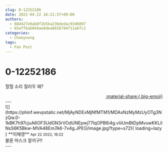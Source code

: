 ```yaml
---
slug: 0-12252186
date: 2022-04-22 16:21:57+09:00
authors:
  - 88d427e8ab8f2b5ba236dedac93d6897
  - 65eff6ab044ae8dea6816794f11a6fc1
categories:
  - Chaeyoung
tags:
  - Fan Post
---
```


# 0-12252186

<div class="post-container" markdown="1">
<div class="content-container md-sidebar__scrollwrap" markdown="1">

헐헐 소리 질러두 돼?

</div>
</div>

<div style="text-align: right;" markdown="1">
<a href="https://weverse.io/fromis9/fanpost/0-12252186" style="text-align: right;">:material-share:{.big-emoji}</a>
</div>
---

<div class="comments-container md-sidebar__scrollwrap" markdown="1">
<div class="comment" markdown="1">
<div class='id-container' markdown="1">
![](https://phinf.wevpstatic.net/MjAyNDExMjNfMTM1/MDAxNzMyMzUyOTg3NzQw.0-1kBK7h97cjuA6OF3UdGN3rVOdUNEpwj77IqOPB6i4g.vliiUmBtDpMvuwKKLiINsS6K5Bkw-MVA48Em7A6-7v4g.JPEG/image.jpg?type=s72){ loading=lazy }
**<span class="artist">이채영</span>** <small>Apr 22 2022, 16:22</small><br>
</div>
<div class='comment-body' markdown="1">
물론 마스크 잘끼구!!
</div>
</div>
</div>
---
